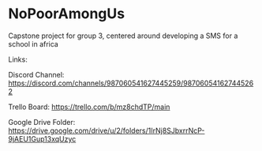 # NoPoorAmongUs
Capstone project for group 3, centered around developing a SMS for a school in africa

Links:

Discord Channel: https://discord.com/channels/987060541627445259/987060541627445262

Trello Board: https://trello.com/b/mz8chdTP/main

Google Drive Folder: https://drive.google.com/drive/u/2/folders/1IrNj8SJbxrrNcP-9jAEU1Gup13xqUzyc


